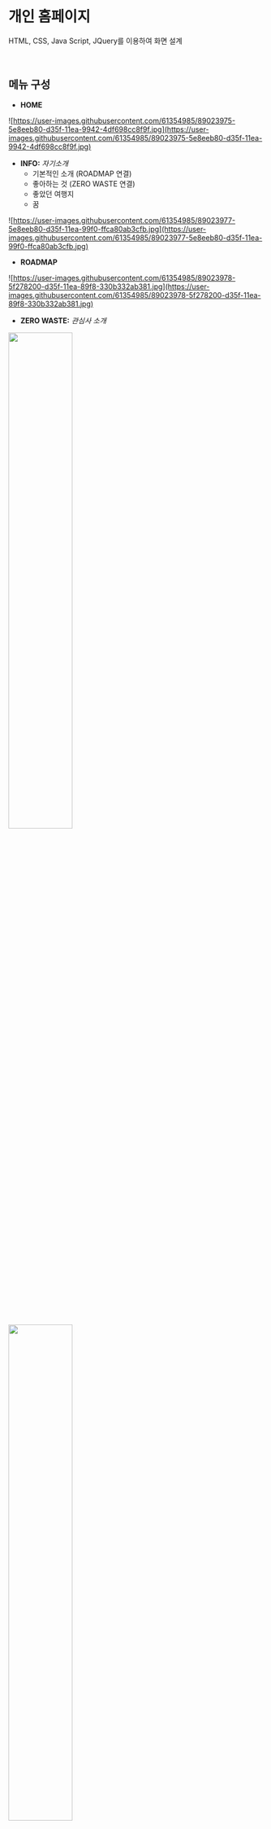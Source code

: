 # **개인 홈페이지**

HTML, CSS, Java Script, JQuery를 이용하여 화면 설계

<br>

## **메뉴 구성**

- **HOME**

![https://user-images.githubusercontent.com/61354985/89023975-5e8eeb80-d35f-11ea-9942-4df698cc8f9f.jpg](https://user-images.githubusercontent.com/61354985/89023975-5e8eeb80-d35f-11ea-9942-4df698cc8f9f.jpg)

- **INFO:** *자기소개*
    - 기본적인 소개 (ROADMAP 연결)
    - 좋아하는 것 (ZERO WASTE 연결)
    - 좋았던 여행지
    - 꿈

![https://user-images.githubusercontent.com/61354985/89023977-5e8eeb80-d35f-11ea-99f0-ffca80ab3cfb.jpg](https://user-images.githubusercontent.com/61354985/89023977-5e8eeb80-d35f-11ea-99f0-ffca80ab3cfb.jpg)

- **ROADMAP**

![https://user-images.githubusercontent.com/61354985/89023978-5f278200-d35f-11ea-89f8-330b332ab381.jpg](https://user-images.githubusercontent.com/61354985/89023978-5f278200-d35f-11ea-89f8-330b332ab381.jpg)

- **ZERO WASTE:** *관심사 소개*

<div style="position: inline-block;">
<img src="https://user-images.githubusercontent.com/61354985/89023980-5fc01880-d35f-11ea-9c82-7366f032fd10.jpg" width="50%"/>
<img src="https://user-images.githubusercontent.com/61354985/89023982-6058af00-d35f-11ea-9ad9-0be94ce67b4b.jpg" width="50%"/>
</div>


- **SIGN IN:** *로그인 페이지*
    - 로그인
    - 회원가입
    - 비밀번호 찾기 (Email JS 이용)
    - 관리자 로그인시 멤버 리스트 확인 가능

    ![https://user-images.githubusercontent.com/61354985/89023972-5df65500-d35f-11ea-8185-3536fbc694de.jpg](https://user-images.githubusercontent.com/61354985/89023972-5df65500-d35f-11ea-8185-3536fbc694de.jpg)

    ![https://user-images.githubusercontent.com/61354985/89023988-6189dc00-d35f-11ea-8398-77c4beea11ea.jpg](https://user-images.githubusercontent.com/61354985/89023988-6189dc00-d35f-11ea-8398-77c4beea11ea.jpg)

<br>

## **로그인 페이지 기능**

### **local storage**

처음 index.html 접속시 local storage에 3개의 정보 자동으로 저장

- ID admin PW admin ** * 관리자 **
- ID honggd PW ghdrlfehd1234 (홍길동1234)
- ID siasaimdang PW tlstkdlaekd1234 (신사임당1234)

일반 회원 로그인시 home으로 이동 관리자 로그인시 멤버리스트 확인 페이지로 이동

### **Email JS**

[https://www.emailjs.com/](https://www.emailjs.com/)

비밀번호 찾기 페이지에서 가입한 이메일 입력시 ID와 비밀번호가 해당 메일로 발송 * 무료 계정 이용으로 메일발송 200개 제한, 비밀번호 찾기 200회 이상 실행하면 메일 발송이 안될 수도 있습니다 😊..

![https://user-images.githubusercontent.com/61354985/89023992-62227280-d35f-11ea-8ecf-bb2b29c09b05.jpg](https://user-images.githubusercontent.com/61354985/89023992-62227280-d35f-11ea-8ecf-bb2b29c09b05.jpg)

![https://user-images.githubusercontent.com/61354985/89023995-62227280-d35f-11ea-9994-fc1c9b2ba3e9.jpg](https://user-images.githubusercontent.com/61354985/89023995-62227280-d35f-11ea-9994-fc1c9b2ba3e9.jpg)

![https://user-images.githubusercontent.com/61354985/89023971-5cc52800-d35f-11ea-9fe1-b01725801b43.jpg](https://user-images.githubusercontent.com/61354985/89023971-5cc52800-d35f-11ea-9fe1-b01725801b43.jpg)